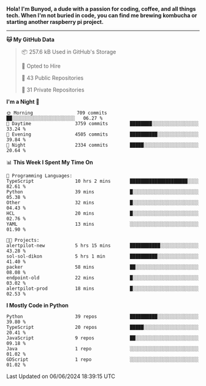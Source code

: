 <p>
<b>Hola! I'm Bunyod, a dude with a passion for coding, coffee, and all things tech. When I'm not buried in code, you can find me brewing kombucha or starting another raspberry pi project.</b>
</p>

---

<!--START_SECTION:waka-->
**🐱 My GitHub Data** 

> 📦 257.6 kB Used in GitHub's Storage 
 > 
> 💼 Opted to Hire
 > 
> 📜 43 Public Repositories 
 > 
> 🔑 31 Private Repositories 
 > 
**I'm a Night 🦉** 

```text
🌞 Morning                709 commits         ██░░░░░░░░░░░░░░░░░░░░░░░   06.27 % 
🌆 Daytime                3759 commits        ████████░░░░░░░░░░░░░░░░░   33.24 % 
🌃 Evening                4505 commits        ██████████░░░░░░░░░░░░░░░   39.84 % 
🌙 Night                  2334 commits        █████░░░░░░░░░░░░░░░░░░░░   20.64 % 
```


📊 **This Week I Spent My Time On** 

```text
💬 Programming Languages: 
TypeScript               10 hrs 2 mins       █████████████████████░░░░   82.61 % 
Python                   39 mins             █░░░░░░░░░░░░░░░░░░░░░░░░   05.38 % 
Other                    32 mins             █░░░░░░░░░░░░░░░░░░░░░░░░   04.43 % 
HCL                      20 mins             █░░░░░░░░░░░░░░░░░░░░░░░░   02.76 % 
YAML                     13 mins             ░░░░░░░░░░░░░░░░░░░░░░░░░   01.90 % 

🐱‍💻 Projects: 
alertpilot-new           5 hrs 15 mins       ███████████░░░░░░░░░░░░░░   43.28 % 
sol-sol-dikon            5 hrs 1 min         ██████████░░░░░░░░░░░░░░░   41.40 % 
packer                   58 mins             ██░░░░░░░░░░░░░░░░░░░░░░░   08.08 % 
endpoint-old             22 mins             █░░░░░░░░░░░░░░░░░░░░░░░░   03.02 % 
alertpilot-prod          18 mins             █░░░░░░░░░░░░░░░░░░░░░░░░   02.53 % 
```

**I Mostly Code in Python** 

```text
Python                   39 repos            ██████████░░░░░░░░░░░░░░░   39.80 % 
TypeScript               20 repos            █████░░░░░░░░░░░░░░░░░░░░   20.41 % 
JavaScript               9 repos             ██░░░░░░░░░░░░░░░░░░░░░░░   09.18 % 
Java                     1 repo              ░░░░░░░░░░░░░░░░░░░░░░░░░   01.02 % 
GDScript                 1 repo              ░░░░░░░░░░░░░░░░░░░░░░░░░   01.02 % 
```




 Last Updated on 06/06/2024 18:39:15 UTC
<!--END_SECTION:waka-->
